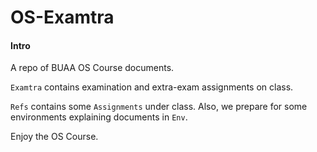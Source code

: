 # OS-Examtra

#### Intro

A repo of BUAA OS Course documents.

`Examtra` contains examination and extra-exam assignments on class.

`Refs` contains some `Assignments` under class. Also, we prepare for some environments explaining documents in `Env`.



Enjoy the OS Course.

